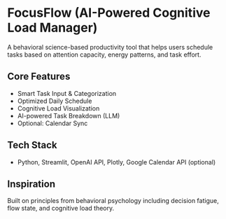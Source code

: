 # FocusFlow (AI-Powered Cognitive Load Manager)
A behavioral science-based productivity tool that helps users schedule tasks based on attention capacity, energy patterns, and task effort.

## Core Features
- Smart Task Input & Categorization
- Optimized Daily Schedule
- Cognitive Load Visualization
- AI-powered Task Breakdown (LLM)
- Optional: Calendar Sync

## Tech Stack
- Python, Streamlit, OpenAI API, Plotly, Google Calendar API (optional)

## Inspiration
Built on principles from behavioral psychology including decision fatigue, flow state, and cognitive load theory.
